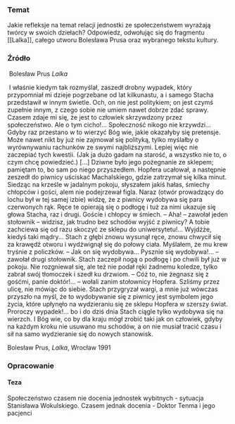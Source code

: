 ### Temat
Jakie refleksje na temat relacji jednostki ze społeczeństwem wyrażają twórcy w swoich dziełach? Odpowiedz, odwołując się do fragmentu [[Lalka]], całego utworu Bolesława Prusa oraz wybranego tekstu kultury.

### Źródło
 Bolesław Prus _Lalka_

 I właśnie kiedym tak rozmyślał, zaszedł drobny wypadek, który przypomniał mi dzieje pogrzebane od lat kilkunastu, a i samego Stacha przedstawił w innym świetle. Och, on nie jest politykiem; on jest czymś zupełnie innym, z czego sobie nie umiem nawet dobrze zdać sprawy. Czasem zdaje mi się, że jest to człowiek skrzywdzony przez społeczeństwo. Ale o tym cicho!... Społeczność nikogo nie krzywdzi... Gdyby raz przestano w to wierzyć Bóg wie, jakie okazałyby się pretensje. Może nawet nikt by już nie zajmował się polityką, tylko myślałby o wyrównywaniu rachunków ze swymi najbliższymi. Lepiej więc nie zaczepiać tych kwestii. (Jak ja dużo gadam na starość, a wszystko nie to, o czym chcę powiedzieć.) […] Dziwne było jego pożegnanie ze sklepem; pamiętam to, bo sam po niego przyszedłem. Hopfera ucałował, a następnie zeszedł do piwnicy uściskać Machalskiego, gdzie zatrzymał się kilka minut. Siedząc na krześle w jadalnym pokoju, słyszałem jakiś hałas, śmiechy chłopców i gości, alem nie podejrzewał figla. Naraz (otwór prowadzący do lochu był w tej samej izbie) widzę, że z piwnicy wydobywa się para czerwonych rąk. Ręce te opierają się o podłogę i tuż za nimi ukazuje się głowa Stacha, raz i drugi. Goście i chłopcy w śmiech. – Aha! – zawołał jeden stołownik – widzisz, jak trudno bez schodów wyjść z piwnicy? A tobie zachciewa się od razu skoczyć ze sklepu do uniwersytetu!... Wyjdźże, kiedyś taki mądry... Stach z głębi znowu wysunął ręce, znowu chwycił się za krawędź otworu i wydźwignął się do połowy ciała. Myślałem, że mu krew tryśnie z policzków. – Jak on się wydobywa... Pysznie się wydobywa!... – zawołał drugi stołownik. Stach zaczepił nogą o podłogę i po chwili był już w pokoju. Nie rozgniewał się, ale też nie podał ręki żadnemu koledze, tylko zabrał swój tłomoczek i szedł ku drzwiom. – Cóż to, nie żegnasz się z gośćmi, panie doktór!... – wołali zanim stołownicy Hopfera. Szliśmy przez ulicę, nie mówiąc do siebie. Stach przygryzał wargi, a mnie już wówczas przyszło na myśl, że to wydobywanie się z piwnicy jest symbolem jego życia, które upłynęło na wydzieraniu się ze sklepu Hopfera w szerszy świat. Proroczy wypadek!... bo i do dziś dnia Stach ciągle tylko wydobywa się na wierzch. I Bóg wie, co by dla kraju mógł zrobić taki jak on człowiek, gdyby na każdym kroku nie usuwano mu schodów, a on nie musiał tracić czasu i sił na samo wydzieranie się do nowych stanowisk.

Bolesław Prus, _Lalka_, Wrocław 1991

### Opracowanie
#### Teza
Społeczeństwo czasem nie docenia jednostek wybitnych - sytuacja Stanisława Wokulskiego. Czasem jednak docenia - Doktor Tenma i jego pacjenci